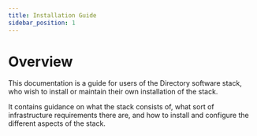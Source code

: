 ```yaml
---
title: Installation Guide
sidebar_position: 1
---
```


# Overview

This documentation is a guide for users of the Directory software stack, who wish to install or maintain their own installation of the stack.

It contains guidance on what the stack consists of, what sort of infrastructure requirements there are, and how to install and configure the different aspects of the stack.
